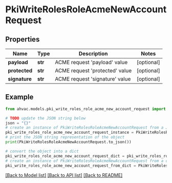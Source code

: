 # PkiWriteRolesRoleAcmeNewAccountRequest


## Properties

Name | Type | Description | Notes
------------ | ------------- | ------------- | -------------
**payload** | **str** | ACME request &#39;payload&#39; value | [optional] 
**protected** | **str** | ACME request &#39;protected&#39; value | [optional] 
**signature** | **str** | ACME request &#39;signature&#39; value | [optional] 

## Example

```python
from ahvac.models.pki_write_roles_role_acme_new_account_request import PkiWriteRolesRoleAcmeNewAccountRequest

# TODO update the JSON string below
json = "{}"
# create an instance of PkiWriteRolesRoleAcmeNewAccountRequest from a JSON string
pki_write_roles_role_acme_new_account_request_instance = PkiWriteRolesRoleAcmeNewAccountRequest.from_json(json)
# print the JSON string representation of the object
print(PkiWriteRolesRoleAcmeNewAccountRequest.to_json())

# convert the object into a dict
pki_write_roles_role_acme_new_account_request_dict = pki_write_roles_role_acme_new_account_request_instance.to_dict()
# create an instance of PkiWriteRolesRoleAcmeNewAccountRequest from a dict
pki_write_roles_role_acme_new_account_request_from_dict = PkiWriteRolesRoleAcmeNewAccountRequest.from_dict(pki_write_roles_role_acme_new_account_request_dict)
```
[[Back to Model list]](../README.md#documentation-for-models) [[Back to API list]](../README.md#documentation-for-api-endpoints) [[Back to README]](../README.md)


